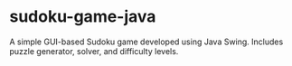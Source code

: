 # sudoku-game-java
A simple GUI-based Sudoku game developed using Java Swing. Includes puzzle generator, solver, and difficulty levels.
